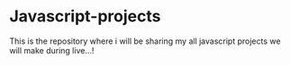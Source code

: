 # Javascript-projects
This is the repository where i will be sharing my all javascript projects we will make during live...!
